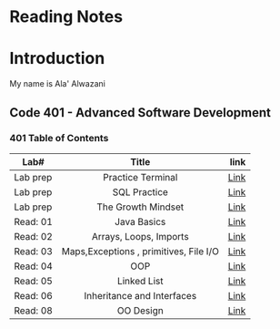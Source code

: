 # Reading Notes

# Introduction
My name is Ala' Alwazani

## Code 401 - Advanced Software Development

### 401 Table of Contents 

| **Lab#**   |      **Title**      |                                **link**                                   |
|------------|:-------------------:|--------------------------------------------------------------------------:|
| Lab prep   |  Practice Terminal         | [Link](https://github.com/AlaaYlula/reading-notes/blob/main/Terminal.md)  |
| Lab prep   |  SQL Practice              | [Link](https://github.com/AlaaYlula/reading-notes/blob/main/SQL.md)       |
| Lab prep   |  The Growth Mindset        | [Link](https://github.com/AlaaYlula/reading-notes/blob/main/Mindset.md)   |
| Read: 01   |   Java Basics              | [Link](https://github.com/AlaaYlula/reading-notes/blob/main/JavaBasics.md)   |
| Read: 02   |   Arrays, Loops, Imports   | [Link](https://github.com/AlaaYlula/reading-notes/blob/main/Arrays_Loops_Imports.md)   |
| Read: 03   |   Maps,Exceptions , primitives, File I/O     | [Link](https://github.com/AlaaYlula/reading-notes/blob/main/Maps_primitives_File.md)   |
| Read: 04   |   OOP     | [Link](https://github.com/AlaaYlula/reading-notes/blob/main/OOP.md)   |
| Read: 05   |   Linked List     | [Link](https://github.com/AlaaYlula/reading-notes/blob/main/LinkedList.md)   |
| Read: 06   |   Inheritance and Interfaces     | [Link](https://github.com/AlaaYlula/reading-notes/blob/main/Inheritance_and_Interfaces.md)   |
| Read: 08   |   OO Design     | [Link](https://github.com/AlaaYlula/reading-notes/blob/main/OO_Design.md)   |


    

